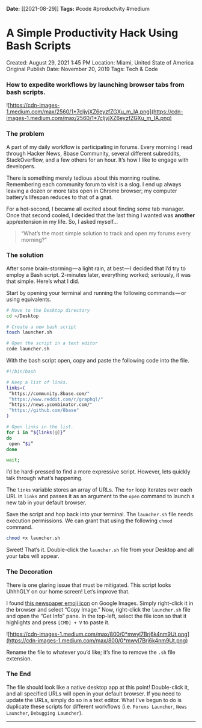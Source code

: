 **Date:** [[2021-08-29]]
**Tags:** #code #productvity #medium

# A Simple Productivity Hack Using Bash Scripts

Created: August 29, 2021 1:45 PM
Location: Miami, United State of America
Original Publish Date: November 20, 2019
Tags: Tech & Code

### **How to expedite workflows by launching browser tabs from bash scripts.**

![https://cdn-images-1.medium.com/max/2560/1*7cljyjXZ6eyzfZGXu_m_IA.png](https://cdn-images-1.medium.com/max/2560/1*7cljyjXZ6eyzfZGXu_m_IA.png)

### **The problem**

A part of my daily workflow is participating in forums. Every morning I read through Hacker News, 8base Community, several different subreddits, StackOverflow, and a few others for an hour. It’s how I like to engage with developers.

There is something merely tedious about this morning routine. Remembering each community forum to visit is a slog. I end up always leaving a dozen or more tabs open in Chrome browser; my computer battery’s lifespan reduces to that of a gnat.

For a hot-second, I became all excited about finding some tab manager. Once that second cooled, I decided that the last thing I wanted was **another** app/extension in my life. So, I asked myself…

> “What’s the most simple solution to track and open my forums every morning?”
> 

### **The solution**

After some brain-storming — a light rain, at best — I decided that I’d try to employ a Bash script. 2-minutes later, everything worked; seriously, it was that simple. Here’s what I did.

Start by opening your terminal and running the following commands — or using equivalents.

```bash
# Move to the Desktop directory
cd ~/Desktop

# Create a new bash script
touch launcher.sh

# Open the script in a text editor
code launcher.sh
```

With the bash script open, copy and paste the following code into the file.

```bash
#!/bin/bash

# Keep a list of links.
links=(
 “https://community.8base.com/"
 “https://www.reddit.com/r/graphql/"
 “https://news.ycombinator.com/"
 “https://github.com/8base"
)

# Open links in the list.
for i in “${links[@]}”
do
 open “$i”
done

wait;
```

I’d be hard-pressed to find a more expressive script. However, lets quickly talk through what’s happening.

The `links` variable stores an array of URLs. The `for` loop iterates over each URL in `links` and passes it as an argument to the `open` command to launch a new tab in your default browser.

Save the script and hop back into your terminal. The `launcher.sh` file needs execution permissions. We can grant that using the following `chmod` command.

```bash
chmod +x launcher.sh
```

Sweet! That’s it. Double-click the `launcher.sh` file from your Desktop and all your tabs will appear.

### **The Decoration**

There is one glaring issue that must be mitigated. This script looks UhhhGLY on our home screen! Let’s improve that.

I found [this newspaper emoji icon](https://www.google.com/search?biw=1438&bih=744&tbm=isch&sa=1&ei=mwiuXcGCIajc5gKSvprIBQ&q=emoji+newspaper&oq=emoji+new&gs_l=img.3.1.0l10.23737.25343..28407...0.0..0.111.602.8j1......0....1..gws-wiz-img.......0i67j0i131.230QlpydfW0#imgrc=yx5qmw_ZCaWm-M:) on Google Images. Simply right-click it in the browser and select “Copy Image.” Now, right-click the `launcher.sh` file and open the “Get Info” pane. In the top-left, select the file icon so that it highlights and press `[CMD] + V` to paste it.‍

![https://cdn-images-1.medium.com/max/800/0*mwyl7Brj6k4nm9Ut.png](https://cdn-images-1.medium.com/max/800/0*mwyl7Brj6k4nm9Ut.png)

Rename the file to whatever you’d like; it’s fine to remove the `.sh` file extension.

### **The End**

The file should look like a native desktop app at this point! Double-click it, and all specified URLs will open in your default browser. If you need to update the URLs, simply do so in a text editor. What I’ve begun to do is duplicate these scripts for different workflows (i.e. `Forums Launcher`, `News Launcher`, `Debugging Launcher`).‍

---